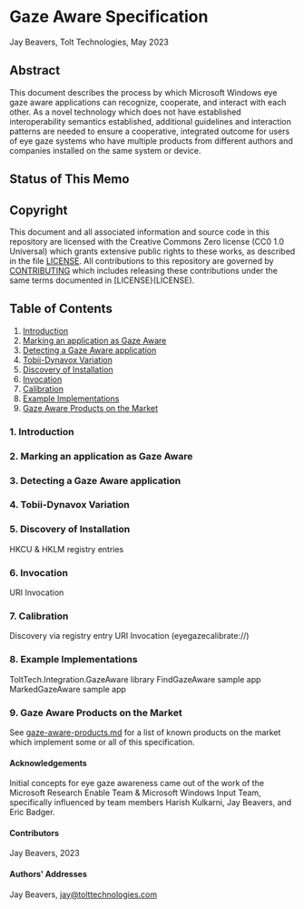 # Gaze Aware Specification

Jay Beavers, Tolt Technologies, May 2023

## Abstract

This document describes the process by which Microsoft Windows eye gaze aware applications can recognize, cooperate, and interact with each other.  As a novel technology which does not have established interoperability semantics established, additional guidelines and interaction patterns are needed to ensure a cooperative, integrated outcome for users of eye gaze systems who have multiple products from different authors and companies installed on the same system or device.

## Status of This Memo

## Copyright

This document and all associated information and source code in this repository are licensed with the Creative Commons Zero license (CC0 1.0 Universal) which grants extensive public rights to these works, as described in the file [LICENSE](LICENSE).  All contributions to this repository are governed by [CONTRIBUTING](CONTRIBUTING.md) which includes releasing these contributions under the same terms documented in [LICENSE}(LICENSE).

## Table of Contents

1. [Introduction](#introduction)
2. [Marking an application as Gaze Aware](#marking-gaze-aware)
3. [Detecting a Gaze Aware application](#detecting-gaze-aware)
4. [Tobii-Dynavox Variation](#tobii-dynavox-variation)
5. [Discovery of Installation](#discovery)
6. [Invocation](#invocation)
7. [Calibration](#calibration)
8. [Example Implementations](#example-implementations)
9. [Gaze Aware Products on the Market](#gaze-aware-products)

### 1. Introduction<a name="introduction"></a>

### 2. Marking an application as Gaze Aware<a name="marking-gaze-aware"></a>

### 3. Detecting a Gaze Aware application<a name="detecting-gaze-aware"></a>

### 4. Tobii-Dynavox Variation<a name="tobii-dynavox-variation"></a>

### 5. Discovery of Installation<a name="discovery"></a>

HKCU & HKLM registry entries

### 6. Invocation<a name="invocation"></a>

URI Invocation

### 7. Calibration<a name="calibration"></a>

Discovery via registry entry
URI Invocation (eyegazecalibrate://)

### 8. Example Implementations<a name="example-implementations"></a>

ToltTech.Integration.GazeAware library
FindGazeAware sample app
MarkedGazeAware sample app

### 9. Gaze Aware Products on the Market<a name="gaze-aware-products"></a>

See [gaze-aware-products.md](gaze-aware-products.md) for a list of known products on the market which implement some or all of this specification.

#### Acknowledgements

Initial concepts for eye gaze awareness came out of the work of the Microsoft Research Enable Team & Microsoft Windows Input Team, specifically influenced by
team members Harish Kulkarni, Jay Beavers, and Eric Badger.

#### Contributors

Jay Beavers, 2023

#### Authors' Addresses

Jay Beavers, jay@tolttechnologies.com
